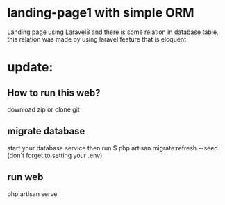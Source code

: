 # landing-page1 with simple ORM
 Landing page using Laravel8 and there is some relation in database table, this relation was made by using laravel feature that is eloquent
 
# update:
## How to run this web?
download zip or clone git

## migrate database
start your database service then run $ php artisan migrate:refresh --seed (don't forget to setting your .env)

## run web
php artisan serve
